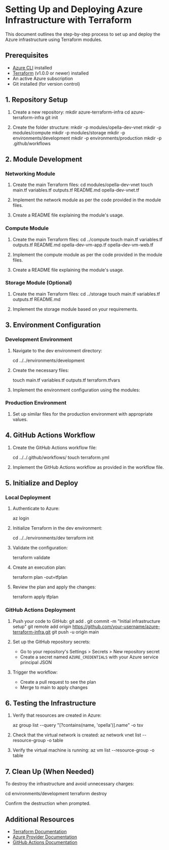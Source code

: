 # Setting Up and Deploying Azure Infrastructure with Terraform

This document outlines the step-by-step process to set up and deploy the Azure infrastructure using Terraform modules.

## Prerequisites

- [Azure CLI](https://docs.microsoft.com/en-us/cli/azure/install-azure-cli) installed
- [Terraform](https://www.terraform.io/downloads.html) (v1.0.0 or newer) installed
- An active Azure subscription
- Git installed (for version control)

## 1. Repository Setup

1. Create a new repository:
   mkdir azure-terraform-infra
   cd azure-terraform-infra
   git init

2. Create the folder structure:
   mkdir -p modules/opella-dev-vnet
   mkdir -p modules/compute
   mkdir -p modules/storage
   mkdir -p environments/development
   mkdir -p environments/production
   mkdir -p .github/workflows

## 2. Module Development

### Networking Module

1. Create the main Terraform files:
   cd modules/opella-dev-vnet
   touch main.tf variables.tf outputs.tf README.md opella-dev-vnet.tf


2. Implement the network module as per the code provided in the module files.

3. Create a README file explaining the module's usage.

### Compute Module

1. Create the main Terraform files:
   cd ../compute
   touch main.tf variables.tf outputs.tf README.md opella-dev-vm-app.tf opella-dev-vm-web.tf


2. Implement the compute module as per the code provided in the module files.

3. Create a README file explaining the module's usage.

### Storage Module (Optional)

1. Create the main Terraform files:
   cd ../storage
   touch main.tf variables.tf outputs.tf README.md

2. Implement the storage module based on your requirements.

## 3. Environment Configuration

### Development Environment

1. Navigate to the dev environment directory:
  
   cd ../../environments/development


2. Create the necessary files:

   touch main.tf variables.tf outputs.tf terraform.tfvars


3. Implement the environment configuration using the modules:


### Production Environment

1. Set up similar files for the production environment with appropriate values.

## 4. GitHub Actions Workflow

1. Create the GitHub Actions workflow file:

   cd ../../.github/workflows/
   touch terraform.yml

2. Implement the GitHub Actions workflow as provided in the workflow file.

## 5. Initialize and Deploy

### Local Deployment

1. Authenticate to Azure:

   az login


2. Initialize Terraform in the dev environment:

   cd ../../environments/dev
   terraform init


3. Validate the configuration:

   terraform validate


4. Create an execution plan:

   terraform plan -out=tfplan


5. Review the plan and apply the changes:

   terraform apply tfplan

### GitHub Actions Deployment

1. Push your code to GitHub:
   git add .
   git commit -m "Initial infrastructure setup"
   git remote add origin https://github.com/your-username/azure-terraform-infra.git
   git push -u origin main

2. Set up the GitHub repository secrets:
   - Go to your repository's Settings > Secrets > New repository secret
   - Create a secret named `AZURE_CREDENTIALS` with your Azure service principal JSON

3. Trigger the workflow:
   - Create a pull request to see the plan
   - Merge to main to apply changes

## 6. Testing the Infrastructure

1. Verify that resources are created in Azure:

   az group list --query "[?contains(name, 'opella')].name" -o tsv


2. Check that the virtual network is created:
   az network vnet list --resource-group <resource-group-name> -o table

3. Verify the virtual machine is running:
   az vm list --resource-group <resource-group-name> -o table

## 7. Clean Up (When Needed)

To destroy the infrastructure and avoid unnecessary charges:

cd environments/development
terraform destroy

Confirm the destruction when prompted.

## Additional Resources

- [Terraform Documentation](https://www.terraform.io/docs/index.html)
- [Azure Provider Documentation](https://registry.terraform.io/providers/hashicorp/azurerm/latest/docs)
- [GitHub Actions Documentation](https://docs.github.com/en/actions)